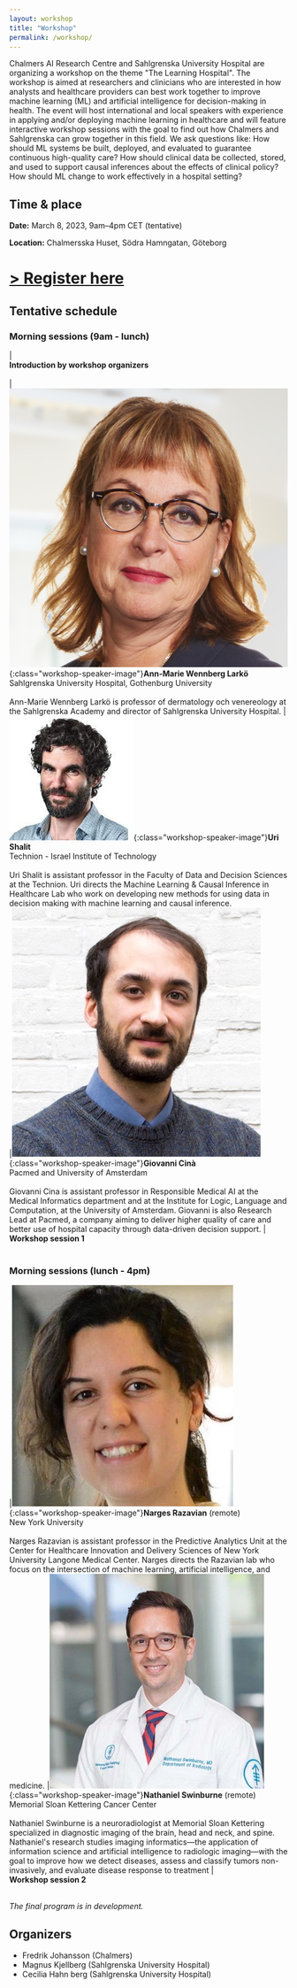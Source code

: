 ```yaml
---
layout: workshop
title: "Workshop"
permalink: /workshop/
---
```


Chalmers AI Research Centre and Sahlgrenska University Hospital are organizing a workshop on the theme "The Learning Hospital". The workshop is aimed at researchers and clinicians who are interested in how analysts and healthcare providers can best work together to improve machine learning (ML) and artificial intelligence for decision-making in health. The event will host international and local speakers with experience in applying and/or deploying machine learning in healthcare and will feature interactive workshop sessions with the goal to find out how Chalmers and Sahlgrenska can grow together in this field. We ask questions like: How should ML systems be built, deployed, and evaluated to guarantee continuous high-quality care? How should clinical data be collected, stored, and used to support causal inferences about the effects of clinical policy? How should ML change to work effectively in a hospital setting?

## Time & place

**Date:** March 8, 2023, 9am–4pm CET (tentative)

**Location:** Chalmersska Huset, Södra Hamngatan, Göteborg

# **[> Register here](https://ui.ungpd.com/Surveys/556f97c9-55f6-4557-8376-4bbb56c6df2e)**

## Tentative schedule

### Morning sessions (9am - lunch)

|<br/>**Introduction by workshop organizers**<br/><br/>
|![Ann-Marie Wennberg Larkö](/assets/workshop/annmarie.png){:class="workshop-speaker-image"}**Ann-Marie Wennberg Larkö** <br/>Sahlgrenska University Hospital, Gothenburg University<br/><br/>Ann-Marie Wennberg Larkö is professor of dermatology och venereology at the Sahlgrenska Academy and director of Sahlgrenska University Hospital.
|![Uri Shalit](/assets/workshop/uri.jpeg){:class="workshop-speaker-image"}**Uri Shalit** <br/>Technion -  Israel Institute of Technology <br/><br/>Uri Shalit is assistant professor in the Faculty of Data and Decision Sciences at the Technion. Uri directs the Machine Learning & Causal Inference in Healthcare Lab who work on developing new methods for using data in decision making with machine learning and causal inference.  
|![Giovanni Cinà](/assets/workshop/giovanni.jpg){:class="workshop-speaker-image"}**Giovanni Cinà** <br/>Pacmed and University of Amsterdam<br/><br/>Giovanni Cina is assistant professor in Responsible Medical AI at the Medical Informatics department and at the Institute for Logic, Language and Computation, at the University of Amsterdam. Giovanni is also Research Lead at Pacmed, a company aiming to deliver higher quality of care and better use of hospital capacity through data-driven decision support.
|<br/>**Workshop session 1**<br/><br/>

### Morning sessions (lunch - 4pm)

|![Narges Razavian](/assets/workshop/narges.jpeg){:class="workshop-speaker-image"}**Narges Razavian** (remote) <br/>New York University<br/><br/>Narges Razavian is assistant professor in the Predictive Analytics Unit at the Center for Healthcare Innovation and Delivery Sciences of New York University Langone Medical Center. Narges directs the Razavian lab who focus on the intersection of machine learning, artificial intelligence, and medicine.
|![Nathaniel Swinburne](/assets/workshop/nate.jpeg){:class="workshop-speaker-image"}**Nathaniel Swinburne** (remote) <br/>Memorial Sloan Kettering Cancer Center<br/><br/>Nathaniel Swinburne is a neuroradiologist at Memorial Sloan Kettering specialized in diagnostic imaging of the brain, head and neck, and spine. Nathaniel's research studies imaging informatics—the application of information science and artificial intelligence to radiologic imaging—with the goal to improve how we detect diseases, assess and classify tumors non-invasively, and evaluate disease response to treatment
|<br/>**Workshop session 2**<br/><br/>

*The final program is in development.*

## Organizers

* Fredrik Johansson (Chalmers)
* Magnus Kjellberg (Sahlgrenska University Hospital)
* Cecilia Hahn berg (Sahlgrenska University Hospital)
